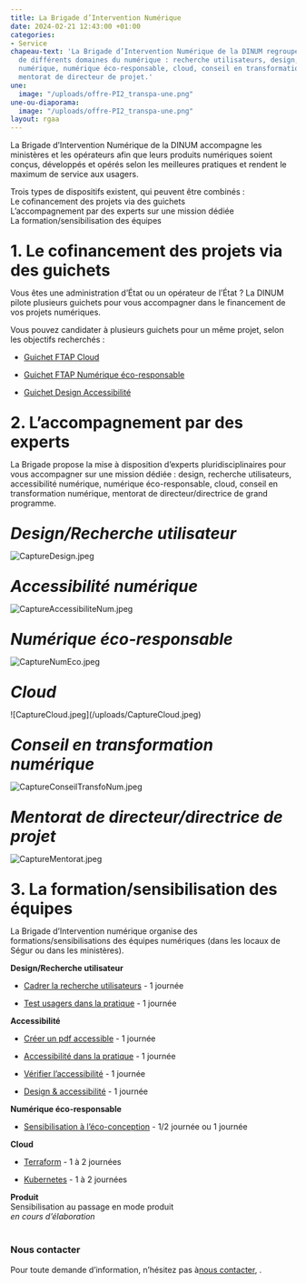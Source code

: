```yaml
---
title: La Brigade d’Intervention Numérique
date: 2024-02-21 12:43:00 +01:00
categories:
- Service
chapeau-text: 'La Brigade d’Intervention Numérique de la DINUM regroupe des experts
  de différents domaines du numérique : recherche utilisateurs, design, accessibilité
  numérique, numérique éco-responsable, cloud, conseil en transformation numérique,
  mentorat de directeur de projet.'
une:
  image: "/uploads/offre-PI2_transpa-une.png"
une-ou-diaporama:
  image: "/uploads/offre-PI2_transpa-une.png"
layout: rgaa
---
```


La Brigade d’Intervention Numérique de la DINUM accompagne les ministères et les opérateurs afin que leurs produits numériques soient conçus, développés et opérés selon les meilleures pratiques et rendent le maximum de service aux usagers.

Trois types de dispositifs existent, qui peuvent être combinés :
<br>Le cofinancement des projets via des guichets
<br>L’accompagnement par des experts sur une mission dédiée
<br>La formation/sensibilisation des équipes

<h1 class="h2" style="margin-top: 1em; margin-bottom: 0.5em;">1. Le cofinancement des projets via des guichets</h1>

Vous êtes une administration d’État ou un opérateur de l’État ? La DINUM pilote plusieurs guichets pour vous accompagner dans le financement de vos projets numériques.

Vous pouvez candidater à plusieurs guichets pour un même projet, selon les objectifs recherchés :

* [Guichet FTAP Cloud](https://www.numerique.gouv.fr/services/guichet-financement-ftap-adoption-du-cloud-computing/)

* [Guichet FTAP Numérique éco-responsable](https://www.numerique.gouv.fr/services/guichet-financement-ftap-numerique-ecoresponsable/)

* [Guichet Design Accessibilité](https://www.numerique.gouv.fr/services/guichet-financement-design-et-accessibilite/)

<h1 class="h2" style="margin-top: 1em; margin-bottom: 0.5em;">2. L’accompagnement par des experts</h1>

La Brigade propose la mise à disposition d’experts pluridisciplinaires pour vous accompagner sur une mission dédiée : design, recherche utilisateurs, accessibilité numérique, numérique éco-responsable, cloud, conseil en transformation numérique, mentorat de directeur/directrice de grand programme.

<h1 class="h3" style="margin-top: 1em; margin-bottom: 0.5em;"><b><i>Design/Recherche utilisateur</b></i></h1>

![CaptureDesign.jpeg](/uploads/CaptureDesign.jpeg)

<h1 class="h3" style="margin-top: 1em; margin-bottom: 0.5em;"><b><i>Accessibilité numérique</b></i></h1>

![CaptureAccessibiliteNum.jpeg](/uploads/CaptureAccessibiliteNum.jpeg)

<h1 class="h3" style="margin-top: 1em; margin-bottom: 0.5em;"><b><i>Numérique éco-responsable</b></i></h1>

![CaptureNumEco.jpeg](/uploads/CaptureNumEco.jpeg)

<h1 class="h3" style="margin-top: 1em; margin-bottom: 0.5em;"><b><i>Cloud</b></i></h1>
![CaptureCloud.jpeg](/uploads/CaptureCloud.jpeg)

<h1 class="h3" style="margin-top: 1em; margin-bottom: 0.5em;"><b><i>Conseil en transformation numérique</b></i></h1>

![CaptureConseilTransfoNum.jpeg](/uploads/CaptureConseilTransfoNum.jpeg)

<h1 class="h3" style="margin-top: 1em; margin-bottom: 0.5em;"><b><i>Mentorat de directeur/directrice de projet</b></i></h1>

![CaptureMentorat.jpeg](/uploads/CaptureMentorat.jpeg)

<h1 class="h2" style="margin-top: 1em; margin-bottom: 0.5em;">3. La formation/sensibilisation des équipes</h1>

La Brigade d’Intervention numérique organise des formations/sensibilisations des équipes numériques (dans les locaux de Ségur ou dans les ministères).

**Design/Recherche utilisateur**

* [Cadrer la recherche utilisateurs](https://design.numerique.gouv.fr/formations/recherche-utilisateur/atelier-cadrer-recherche-utilisateur/) - 1 journée

* [Test usagers dans la pratique](https://design.numerique.gouv.fr/formations/recherche-utilisateur/atelier-test-usager/) - 1 journée

**Accessibilité**
* [Créer un pdf accessible](https://design.numerique.gouv.fr/formations/accessibilite/atelier-pdf-accessible/) - 1 journée

* [Accessibilité dans la pratique](https://design.numerique.gouv.fr/formations/accessibilite/atelier-accessibilite-pratique/) - 1 journée

* [Vérifier l’accessibilité](https://design.numerique.gouv.fr/formations/accessibilite/atelier-coder-accessible/) - 1 journée

* [Design & accessibilité](https://design.numerique.gouv.fr/formations/accessibilite/atelier-accessibilite-designer/) - 1 journée

**Numérique éco-responsable**
* [Sensibilisation à l’éco-conception](https://design.numerique.gouv.fr/formations/ecoconception/) - 1/2 journée ou 1 journée

**Cloud**
* [Terraform](mailto:infonuage.dinum@modernisation.gouv.fr) - 1 à 2 journées

* [Kubernetes](mailto:infonuage.dinum@modernisation.gouv.fr) - 1 à 2 journées

**Produit**
<br>Sensibilisation au passage en mode produit 
<br>*en cours d’élaboration*	

<div class="encadre noir" style="margin-bottom:40px"><h3 style="margin-top: 40px;">Nous contacter</h3><p>Pour toute demande d’information, n’hésitez pas à<a href="mailto:stephanie.nazarian@modernisation.gouv.fr" title="Nous contacter - Lien externe">nous contacter</a>, .</p>
</div>